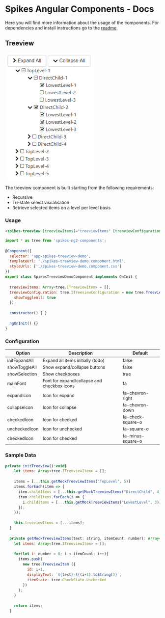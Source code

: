 # Spikes Angular Components - Docs

Here you will find more information about the usage of the components.
For dependencies and install instructions go to the [readme](https://github.com/SpikesBE/AngularComponents).

## Treeview

![Treeview](/img/SpikesTreeview.png "Treeview Sample")

The treeview component is built starting from the following requirements:
* Recursive
* Tri-state select visualisation
* Retrieve selected items on a level per level basis

### Usage

```html
<spikes-treeview [treeviewItems]="treeviewItems" [treeviewConfiguration]="treeviewConfiguration"></spikes-treeview>
```

```js
import * as tree from 'spikes-ng2-components';

@Component({
  selector: 'app-spikes-treeview-demo',
  templateUrl: './spikes-treeview-demo.component.html',
  styleUrls: ['./spikes-treeview-demo.component.css']
})
export class SpikesTreeviewDemoComponent implements OnInit {

  treeviewItems: Array<tree.ITreeviewItem> = [];
  treeviewConfiguration: tree.ITreeviewConfiguration = new tree.TreeviewConfiguration({
    showToggleAll: true
  });

  constructor() { }

  ngOnInit() {}
}
```
### Configuration

|Option|Description|Default|
|---|---|---|
|initExpandAll|Expand all items initially (todo)|false|
|showToggleAll|Show expand/collapse buttons|false|
|showSelection|Show checkboxes|true|
|mainFont|Font for expand/collapse and checkbox icons|fa|
|expandIcon|Icon for expand|fa-chevron-right|
|collapseIcon|Icon for collapse|fa-chevron-down|
|checkedIcon|Icon for checked|fa-check-square-o|
|uncheckedIcon|Icon for unchecked|fa-square-o|
|checkedIcon|Icon for checked|fa-minus-square-o|

### Sample Data

```js
private initTreeview():void{
    let items: Array<tree.ITreeviewItem> = [];

    items = [...this.getMockTreeviewItems("TopLevel", 5)]
    items.forEach(item => {
      item.childItems = [...this.getMockTreeviewItems("DirectChild", 4)];
      item.childItems.forEach(i => {
        i.childItems = [...this.getMockTreeviewItems("LowestLevel", 3)];
      });
    });

    this.treeviewItems = [...items];
  }

  private getMockTreeviewItems(text: string, itemCount: number): Array<tree.ITreeviewItem>{
    let items: Array<tree.ITreeviewItem> = [];

    for(let i: number = 0; i < itemCount; i++){
      items.push(
        new tree.TreeviewItem ({
          id: i+1,
          displayText: `${text}-${(i+1).toString()}`,
          itemState: tree.CheckState.Unchecked
        })
      );
    }

    return items;
  }
```
